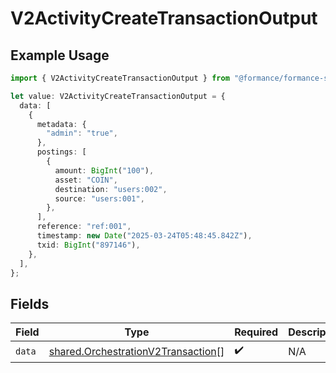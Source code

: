 # V2ActivityCreateTransactionOutput

## Example Usage

```typescript
import { V2ActivityCreateTransactionOutput } from "@formance/formance-sdk/sdk/models/shared";

let value: V2ActivityCreateTransactionOutput = {
  data: [
    {
      metadata: {
        "admin": "true",
      },
      postings: [
        {
          amount: BigInt("100"),
          asset: "COIN",
          destination: "users:002",
          source: "users:001",
        },
      ],
      reference: "ref:001",
      timestamp: new Date("2025-03-24T05:48:45.842Z"),
      txid: BigInt("897146"),
    },
  ],
};
```

## Fields

| Field                                                                                           | Type                                                                                            | Required                                                                                        | Description                                                                                     |
| ----------------------------------------------------------------------------------------------- | ----------------------------------------------------------------------------------------------- | ----------------------------------------------------------------------------------------------- | ----------------------------------------------------------------------------------------------- |
| `data`                                                                                          | [shared.OrchestrationV2Transaction](../../../sdk/models/shared/orchestrationv2transaction.md)[] | :heavy_check_mark:                                                                              | N/A                                                                                             |